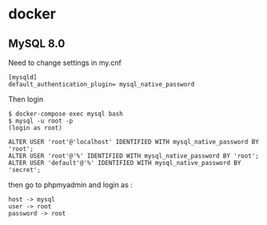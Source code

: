 # docker

## MySQL 8.0

Need to change settings in my.cnf
```
[mysqld]
default_authentication_plugin= mysql_native_password
```

Then login
```
$ docker-compose exec mysql bash
$ mysql -u root -p 
(login as root)

ALTER USER 'root'@'localhost' IDENTIFIED WITH mysql_native_password BY 'root';
ALTER USER 'root'@'%' IDENTIFIED WITH mysql_native_password BY 'root';
ALTER USER 'default'@'%' IDENTIFIED WITH mysql_native_password BY 'secret';
```
then go to phpmyadmin and login as :
```
host -> mysql
user -> root
password -> root
```
